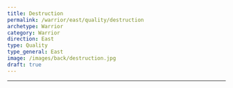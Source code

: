 ```yaml
---
title: Destruction
permalink: /warrior/east/quality/destruction
archetype: Warrior
category: Warrior
direction: East
type: Quality
type_general: East
image: /images/back/destruction.jpg
draft: true
---
```


---
